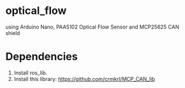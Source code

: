 # optical_flow
using Arduino Nano, PAA5102 Optical Flow Sensor and MCP25625 CAN shield

# Dependencies
1. Install ros_lib.
2. Install this library: https://github.com/crmkrl/MCP_CAN_lib
